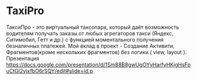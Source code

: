 # TaxiPro
ТаксиПро - это виртуальный таксопарк, который даёт возможность водителям получать заказы 
от любых агрегаторов такси (Яндекс, Ситимобил, Гетт и др.) с функцией моментального получения безналичных платежей.
Мой вклад в проект - Создание Активити, Фрагментов(кроме нескольких фрагментов) без логики ( view, layout ).
Презентация https://docs.google.com/presentation/d/1Sm88B8gwUgOYyHarfyHKjgHsFpuCtGl2vjxfbO6rSQY/edit#slide=id.p
